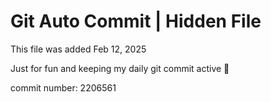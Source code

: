 # Git Auto Commit | Hidden File

This file was added Feb 12, 2025

Just for fun and keeping my daily git commit active 🤪

commit number: 2206561

